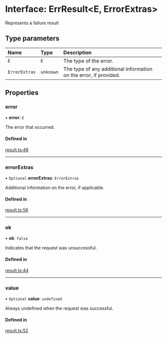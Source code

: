 # Interface: ErrResult\<E, ErrorExtras\>

Represents a failure result

## Type parameters

| Name | Type | Description |
| :------ | :------ | :------ |
| `E` | `E` | The type of the error. |
| `ErrorExtras` | `unknown` | The type of any additional information on the error, if provided. |

## Properties

### error

• **error**: `E`

The error that occurred.

#### Defined in

[result.ts:48](https://github.com/replit/replit-storage-typescript/blob/1e27272/src/result.ts#L48)

___

### errorExtras

• `Optional` **errorExtras**: `ErrorExtras`

Additional information on the error, if applicable.

#### Defined in

[result.ts:56](https://github.com/replit/replit-storage-typescript/blob/1e27272/src/result.ts#L56)

___

### ok

• **ok**: ``false``

Indicates that the request was unsuccessful.

#### Defined in

[result.ts:44](https://github.com/replit/replit-storage-typescript/blob/1e27272/src/result.ts#L44)

___

### value

• `Optional` **value**: `undefined`

Always undefined when the request was successful.

#### Defined in

[result.ts:52](https://github.com/replit/replit-storage-typescript/blob/1e27272/src/result.ts#L52)
